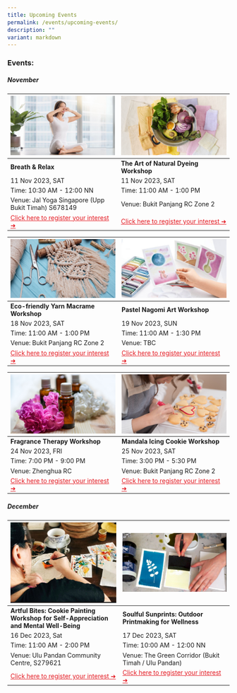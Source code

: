 ```yaml
---
title: Upcoming Events
permalink: /events/upcoming-events/
description: ""
variant: markdown
---
```

### Events:


##### **November**

|![](/images/hbkt%20microsite%20-%20event%20photos%20.png)|![](/images/natural%20dye.png)|
| -------- | -------- |
| **Breath &amp; Relax** | **The Art of Natural Dyeing Workshop** 
| 11 Nov 2023, SAT |11 Nov 2023, SAT 
| Time: 10:30 AM - 12:00 NN | Time: 11:00 AM - 1:00 PM 
| Venue: Jal Yoga Singapore (Upp Bukit Timah) S678149 | Venue: Bukit Panjang RC Zone 2 |
|<a style="color: #e41b23 !important;" href="https://www.onepa.gov.sg/events/lean-on-me-pranayama-meditation-27206549">Click here to register your interest ➜</a> | <a style="color: #e41b23 !important;" href="https://www.onepa.gov.sg/events/lean-on-me-the-alchemy-of-natural-dye-67581136">Click here to register your interest ➜</a>| 

|![](/images/yarn%20macrame.png)| ![](/images/pastel%20.png) |
| -------- | -------- |
| **Eco-friendly Yarn Macrame Workshop** | **Pastel Nagomi Art Workshop** |
| 18 Nov 2023, SAT| 19 Nov 2023, SUN | 
| Time: 11:00 AM - 1:00 PM | Time: 11:00 AM - 1:30 PM |
| Venue: Bukit Panjang RC Zone 2 |Venue: TBC |
| <a style="color: #e41b23 !important;" href="https://www.onepa.gov.sg/events/lean-on-me-from-wardrobe-to-wall-eco-friendly-yarn-macrame-24966538">Click here to register your interest ➜</a> | <a style="color: #e41b23 !important;" href="https://www.onepa.gov.sg/events/lean-on-me-pastel-nagomi-art-workshop-nurturing-mental-wellbeing-through-creative-expression-78890743">Click here to register your interest ➜</a> 

|![](/images/fragrance.png)|![](/images/mandala%20icing.png)| 
| -------- | -------- |
| **Fragrance Therapy Workshop**| **Mandala Icing Cookie Workshop**  |
| 24 Nov 2023, FRI | 25 Nov 2023, SAT|
| Time: 7:00 PM - 9:00 PM | Time: 3:00 PM - 5:30 PM  |
| Venue: Zhenghua RC | Venue: Bukit Panjang RC Zone 2|
|  <a style="color: #e41b23 !important;" href="https://www.onepa.gov.sg/events/lean-on-me-fragrance-therapy-workshop-27361049">Click here to register your interest ➜</a> | <a style="color: #e41b23 !important;" href="https://www.onepa.gov.sg/events/lean-on-me-mandala-icing-workshop-78846369">Click here to register your interest ➜</a> |

##### **December**

|![Artful Bites: Cookie Painting Workshop for Self-Appreciation and Mental Well-Being](/images/photo_2023-10-11_10-07-19.jpg)| ![](/images/cyantoype.png)|
| --------| -------- |
| **Artful Bites: Cookie Painting Workshop for Self-Appreciation and Mental Well-Being**|**Soulful Sunprints: Outdoor Printmaking for Wellness**| 
| 16 Dec 2023, Sat |17 Dec 2023, SAT
|Time: 11:00 AM - 2:00 PM |Time: 10:00 AM - 12:00 NN 
|  Venue: Ulu Pandan Community Centre, S279621| Venue: The Green Corridor (Bukit Timah / Ulu Pandan)|
|<a style="color: #e41b23 !important;" href="https://www.onepa.gov.sg/events/lean-on-me-savouring-memories-creative-expression-through-the-art-of-mindful-dessert-and-tea-pairing-34763128">Click here to register your interest ➜</a> | <a style="color: #e41b23 !important;" href="https://www.onepa.gov.sg/events/lean-on-me-soulful-sunprints-outdoor-printmaking-for-wellness-23092621">Click here to register your interest ➜</a>|